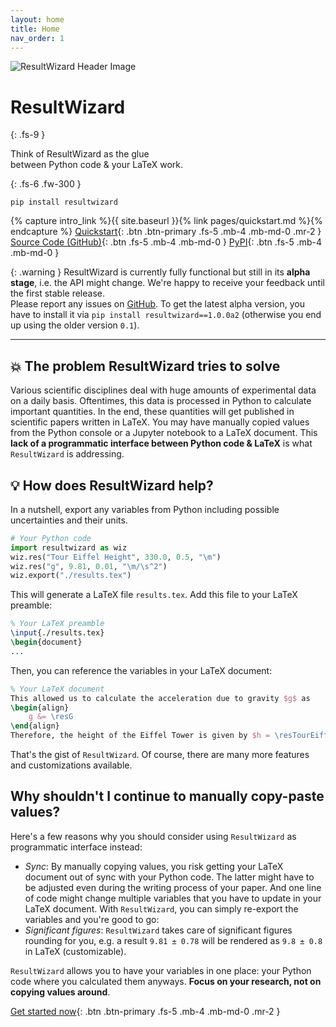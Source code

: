 ```yaml
---
layout: home
title: Home
nav_order: 1
---
```

<div>
    <img src="https://github.com/resultwizard/ResultWizard/assets/37160523/cf0ccf2c-f110-42a4-a6f6-5d29c51466b8"
        alt="ResultWizard Header Image">
</div>

# ResultWizard
{: .fs-9 }

Think of ResultWizard as the glue<br>
between Python code & your LaTeX work.
<!-- Intelligent interface between Python-computed values<br>and your LaTeX work. -->
{: .fs-6 .fw-300 }

```
pip install resultwizard
```

{% capture intro_link %}{{ site.baseurl }}{% link pages/quickstart.md %}{% endcapture %}
[Quickstart]({{intro_link}}){: .btn .btn-primary .fs-5 .mb-4 .mb-md-0 .mr-2 }
[Source Code (GitHub)](https://github.com/resultwizard/ResultWizard){: .btn .fs-5 .mb-4 .mb-md-0 }
[PyPI](https://pypi.org/project/resultwizard/){: .btn .fs-5 .mb-4 .mb-md-0 }


{: .warning }
ResultWizard is currently fully functional but still in its **alpha stage**, i.e. the API might change. We're happy to receive your feedback until the first stable release.
<br>Please report any issues on [GitHub](https://github.com/resultwizard/ResultWizard/issues). To get the latest alpha version, you have to install it via `pip install resultwizard==1.0.0a2` (otherwise you end up using the older version `0.1`).

---


## 💥 The problem ResultWizard tries to solve

Various scientific disciplines deal with huge amounts of experimental data on a daily basis. Oftentimes, this data is processed in Python to calculate important quantities. In the end, these quantities will get published in scientific papers written in LaTeX. You may have manually copied values from the Python console or a Jupyter notebook to a LaTeX document. This **lack of a programmatic interface between Python code & LaTeX** is what `ResultWizard` is addressing.

## 💡 How does ResultWizard help?

In a nutshell, export any variables from Python including possible uncertainties and their units.

```py
# Your Python code
import resultwizard as wiz
wiz.res("Tour Eiffel Height", 330.0, 0.5, "\m")
wiz.res("g", 9.81, 0.01, "\m/\s^2")
wiz.export("./results.tex")
```

This will generate a LaTeX file `results.tex`. Add this file to your LaTeX preamble:

```latex
% Your LaTeX preamble
\input{./results.tex}
\begin{document}
...
```

Then, you can reference the variables in your LaTeX document:

```latex
% Your LaTeX document
This allowed us to calculate the acceleration due to gravity $g$ as
\begin{align}
    g &= \resG
\end{align}
Therefore, the height of the Eiffel Tower is given by $h = \resTourEiffelHeight$.
```

That's the gist of `ResultWizard`. Of course, there are many more features and customizations available.


## Why shouldn't I continue to manually copy-paste values?

Here's a few reasons why you should consider using `ResultWizard` as programmatic interface instead:

- _Sync_: By manually copying values, you risk getting your LaTeX document out of sync with your Python code. The latter might have to be adjusted even during the writing process of your paper. And one line of code might change multiple variables that you have to update in your LaTeX document. With `ResultWizard`, you can simply re-export the variables and you're good to go:
- _Significant figures_: `ResultWizard` takes care of significant figures rounding for you, e.g. a result `9.81 ± 0.78` will be rendered as `9.8 ± 0.8` in LaTeX (customizable).

`ResultWizard` allows you to have your variables in one place: your Python code where you calculated them anyways. **Focus on your research, not on copying values around**. 

[Get started now]({{intro_link}}){: .btn .btn-primary .fs-5 .mb-4 .mb-md-0 .mr-2 }

